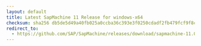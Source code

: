 ```yaml
---
layout: default
title: Latest SapMachine 11 Release for windows-x64
checksum: sha256 db5de5d49a40fb025a0ccba36c393e3f0250cdadf2fb479fcf9f8c2fc7bef3d4
redirect_to:
  - https://github.com/SAP/SapMachine/releases/download/sapmachine-11.0.23/sapmachine-jre-11.0.23_windows-x64_bin.zip
---
```

